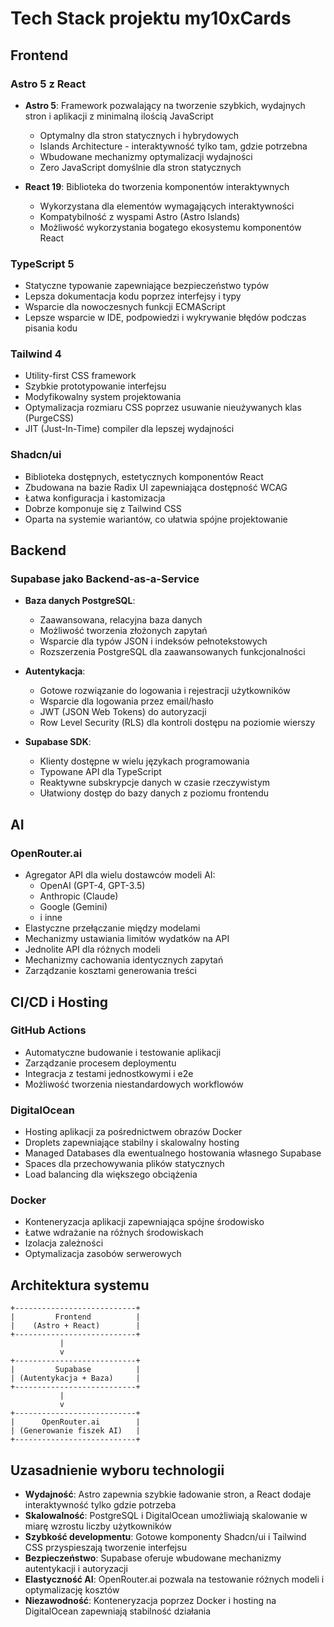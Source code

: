 # Tech Stack projektu my10xCards

## Frontend

### Astro 5 z React

- **Astro 5**: Framework pozwalający na tworzenie szybkich, wydajnych stron i aplikacji z minimalną ilością JavaScript

  - Optymalny dla stron statycznych i hybrydowych
  - Islands Architecture - interaktywność tylko tam, gdzie potrzebna
  - Wbudowane mechanizmy optymalizacji wydajności
  - Zero JavaScript domyślnie dla stron statycznych

- **React 19**: Biblioteka do tworzenia komponentów interaktywnych
  - Wykorzystana dla elementów wymagających interaktywności
  - Kompatybilność z wyspami Astro (Astro Islands)
  - Możliwość wykorzystania bogatego ekosystemu komponentów React

### TypeScript 5

- Statyczne typowanie zapewniające bezpieczeństwo typów
- Lepsza dokumentacja kodu poprzez interfejsy i typy
- Wsparcie dla nowoczesnych funkcji ECMAScript
- Lepsze wsparcie w IDE, podpowiedzi i wykrywanie błędów podczas pisania kodu

### Tailwind 4

- Utility-first CSS framework
- Szybkie prototypowanie interfejsu
- Modyfikowalny system projektowania
- Optymalizacja rozmiaru CSS poprzez usuwanie nieużywanych klas (PurgeCSS)
- JIT (Just-In-Time) compiler dla lepszej wydajności

### Shadcn/ui

- Biblioteka dostępnych, estetycznych komponentów React
- Zbudowana na bazie Radix UI zapewniająca dostępność WCAG
- Łatwa konfiguracja i kastomizacja
- Dobrze komponuje się z Tailwind CSS
- Oparta na systemie wariantów, co ułatwia spójne projektowanie

## Backend

### Supabase jako Backend-as-a-Service

- **Baza danych PostgreSQL**:

  - Zaawansowana, relacyjna baza danych
  - Możliwość tworzenia złożonych zapytań
  - Wsparcie dla typów JSON i indeksów pełnotekstowych
  - Rozszerzenia PostgreSQL dla zaawansowanych funkcjonalności

- **Autentykacja**:

  - Gotowe rozwiązanie do logowania i rejestracji użytkowników
  - Wsparcie dla logowania przez email/hasło
  - JWT (JSON Web Tokens) do autoryzacji
  - Row Level Security (RLS) dla kontroli dostępu na poziomie wierszy

- **Supabase SDK**:
  - Klienty dostępne w wielu językach programowania
  - Typowane API dla TypeScript
  - Reaktywne subskrypcje danych w czasie rzeczywistym
  - Ułatwiony dostęp do bazy danych z poziomu frontendu

## AI

### OpenRouter.ai

- Agregator API dla wielu dostawców modeli AI:
  - OpenAI (GPT-4, GPT-3.5)
  - Anthropic (Claude)
  - Google (Gemini)
  - i inne
- Elastyczne przełączanie między modelami
- Mechanizmy ustawiania limitów wydatków na API
- Jednolite API dla różnych modeli
- Mechanizmy cachowania identycznych zapytań
- Zarządzanie kosztami generowania treści

## CI/CD i Hosting

### GitHub Actions

- Automatyczne budowanie i testowanie aplikacji
- Zarządzanie procesem deploymentu
- Integracja z testami jednostkowymi i e2e
- Możliwość tworzenia niestandardowych workflowów

### DigitalOcean

- Hosting aplikacji za pośrednictwem obrazów Docker
- Droplets zapewniające stabilny i skalowalny hosting
- Managed Databases dla ewentualnego hostowania własnego Supabase
- Spaces dla przechowywania plików statycznych
- Load balancing dla większego obciążenia

### Docker

- Konteneryzacja aplikacji zapewniająca spójne środowisko
- Łatwe wdrażanie na różnych środowiskach
- Izolacja zależności
- Optymalizacja zasobów serwerowych

## Architektura systemu

```
+---------------------------+
|         Frontend          |
|    (Astro + React)        |
+---------------------------+
           |
           v
+---------------------------+
|         Supabase          |
| (Autentykacja + Baza)     |
+---------------------------+
           |
           v
+---------------------------+
|      OpenRouter.ai        |
| (Generowanie fiszek AI)   |
+---------------------------+
```

## Uzasadnienie wyboru technologii

- **Wydajność**: Astro zapewnia szybkie ładowanie stron, a React dodaje interaktywność tylko gdzie potrzeba
- **Skalowalność**: PostgreSQL i DigitalOcean umożliwiają skalowanie w miarę wzrostu liczby użytkowników
- **Szybkość developmentu**: Gotowe komponenty Shadcn/ui i Tailwind CSS przyspieszają tworzenie interfejsu
- **Bezpieczeństwo**: Supabase oferuje wbudowane mechanizmy autentykacji i autoryzacji
- **Elastyczność AI**: OpenRouter.ai pozwala na testowanie różnych modeli i optymalizację kosztów
- **Niezawodność**: Konteneryzacja poprzez Docker i hosting na DigitalOcean zapewniają stabilność działania

